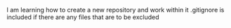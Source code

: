 I am learning how to create a new repository and work within it
.gitignore is included if there are any files that are to be excluded

